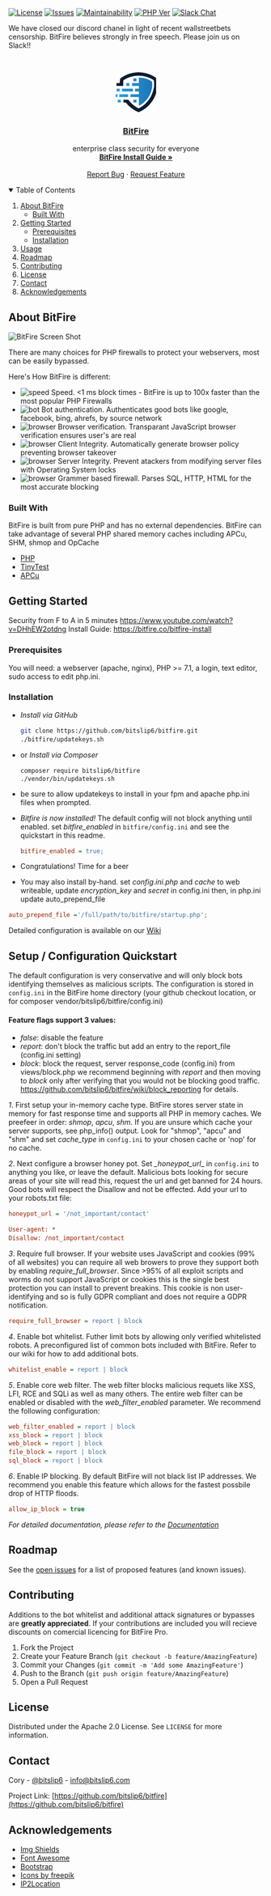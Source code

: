 
<!-- SHIELDS 
[![Discord Chat](https://img.shields.io/discord/793172132191928341)](https://discord.gg/VZ3C3bFK) 
-->
[![License](https://img.shields.io/badge/license-AGPL%203.0-blue)](https://www.gnu.org/licenses/agpl-3.0.en.html)
[![Issues](https://img.shields.io/github/issues/bitslip6/bitfire)](https://github.com/bitslip6/bitfire) 
[![Maintainability](https://api.codeclimate.com/v1/badges/0a9a35bf6e0378820811/maintainability)](https://codeclimate.com/github/bitslip6/bitfire/maintainability)
[![PHP Ver](https://img.shields.io/badge/php->=7.1-blue)](https://php)
[![Slack Chat](https://img.shields.io/badge/slack-3%20online-blue)](https://join.slack.com/t/bitslip6/shared_invite/zt-l7gxmgc3-9T0QFNP6GN4IFPOVtZGJrQ)
 
We have closed our discord chanel in light of recent wallstreetbets censorship.  BitFire believes strongly in free speech. Please join us on Slack!!

<!-- PROJECT LOGO -->
<br />
<p align="center">
  <a href="https://bitfire.co/">
    <img src="views/bitslip.png" alt="Logo" width="80" height="80">
  <h3 align="center">BitFire</h3> </a>


  <p align="center">
enterprise class security for everyone
    <br />
    <a href="https://bitfire.co/bitfire-install"><strong>BitFire Install Guide »</strong></a>
    <br />
    <br /><!--
    <a href="https://github.com/othneildrew/Best-README-Template">View Demo</a>
    ·
    -->
    <a href="https://github.com/bitslip6/bitfire/issues">Report Bug</a>
    ·
    <a href="https://github.com/bitslip6/bitfire/issues">Request Feature</a>
  </p>
</p>



<!-- TABLE OF CONTENTS -->
<details open="open">
  <summary>Table of Contents</summary>
  <ol>
    <li>
      <a href="#about-the-project">About BitFire</a>
      <ul>
        <li><a href="#built-with">Built With</a></li>
      </ul>
    </li>
    <li>
      <a href="#getting-started">Getting Started</a>
      <ul>
        <li><a href="#prerequisites">Prerequisites</a></li>
        <li><a href="#installation">Installation</a></li>
      </ul>
    </li>
    <li><a href="#usage">Usage</a></li>
    <li><a href="#roadmap">Roadmap</a></li>
    <li><a href="#contributing">Contributing</a></li>
    <li><a href="#license">License</a></li>
    <li><a href="#contact">Contact</a></li>
    <li><a href="#acknowledgements">Acknowledgements</a></li>
  </ol>
</details>



<!-- ABOUT THE PROJECT -->
## About BitFire

![BitFire Screen Shot](https://bitfire.co/assets/img/dash_1.webp)

There are many choices for PHP firewalls to protect your webservers, most can be easily bypassed.

Here's How BitFire is different:
* ![speed](https://fonts.gstatic.com/s/i/materialicons/speed/v6/24px.svg) Speed. <1 ms block times - BitFire is up to 100x faster than the most popular PHP Firewalls
* ![bot](https://fonts.gstatic.com/s/i/materialicons/dns/v6/24px.svg) Bot authentication. Authenticates good bots like google, facebook, bing, ahrefs, by source network
* ![browser](https://fonts.gstatic.com/s/i/materialicons/computer/v6/24px.svg) Browser verification. Transparant JavaScript browser verification ensures user's are real
* ![browser](https://fonts.gstatic.com/s/i/materialicons/policy/v6/24px.svg) Client Integrity. Automatically generate browser policy preventing browser takeover
* ![browser](https://fonts.gstatic.com/s/i/materialicons/lock/v6/24px.svg) Server Integrity. Prevent atackers from modifying server files with Operating System locks
* ![browser](https://fonts.gstatic.com/s/i/materialicons/text_rotation_none/v6/24px.svg) Grammer based firewall.  Parses SQL, HTTP, HTML for the most accurate blocking


### Built With

BitFire is built from pure PHP and has no external dependencies.  BitFire can take advantage of several PHP shared memory caches including APCu, SHM, shmop and OpCache
* [PHP](https://php.com)
* [TinyTest](https://github.com/bitslip6/tinytest)
* [APCu](https://pecl.php.net/package/APCU)



<!-- GETTING STARTED -->
## Getting Started

Security from F to A in 5 minutes https://www.youtube.com/watch?v=DHhEW2otdng
Install Guide: https://bitfire.co/bitfire-install

### Prerequisites

You will need: a webserver (apache, nginx), PHP >= 7.1, a login, text editor, sudo access to edit php.ini.


### Installation

- *Install via GitHub*
   ```sh
   git clone https://github.com/bitslip6/bitfire.git
   ./bitfire/updatekeys.sh
   ```
- or *Install via Composer*
   ```
   composer require bitslip6/bitfire
   ./vendor/bin/updatekeys.sh
   ```
- be sure to allow updatekeys to install in your fpm and apache php.ini files when prompted.

- *Bitfire is now installed!* The default config will not block anything until enabled.  set *_bitfire_enabled_* in `bitfire/config.ini` and see the quickstart in this readme.
   ```ini
   bitfire_enabled = true;
   ```
- Congratulations! Time for a beer

- You may also install by-hand. set *_config.ini.php_* and *_cache_* to web writeable, update *_encryption_key_* and *_secret_* in config.ini then, 
in php.ini update auto_prepend_file 
```ini 
auto_prepend_file ='/full/path/to/bitfire/startup.php';
```

Detailed configuration is available on our [Wiki](https://github.com/bitslip6/bitfire/wiki)


<!-- SETUP -->
## Setup / Configuration Quickstart

The default configuration is very conservative and will only block
bots identifying themselves as malicious scripts. The configuration is stored in `config.ini` in the BitFire
home directory (your github checkout location, or for composer vendor/bitslip6/bitfire/config.ini)

#### Feature flags support 3 values:
 - *false*: disable the feature
 - *report*: don't block the traffic but add an entry to the report_file (config.ini setting)
 - *block*: block the request, server response_code (config.ini) from views/block.php
 we recommend beginning with _report_ and then moving to *block* only after verifying that you would not be blocking good traffic.  https://github.com/bitslip6/bitfire/wiki/block_reporting for details.
 

*1*. First setup your in-memory cache type.  BitFire stores server state in memory for fast response 
time and supports all PHP in memory caches. We preefeer in order: *shmop*, *apcu*, *shm*.  If you
are unsure which cache your server supports, see php_info() output.  Look for "shmop", "apcu" and "shm"
and set *_cache_type_* in `config.ini` to your chosen cache or 'nop' for no cache.


*2*. Next configure a browser honey pot.  Set *_honeypot_url*_ in `config.ini` to anything you like, 
or leave the default.  Malicious bots looking for secure areas of your site will read this, request
the url and get banned for 24 hours.  Good bots will respect the Disallow and not be effected. Add 
your url to your robots.txt file:
```ini
honeypot_url = '/not_important/contact'
```

```ini
User-agent: *
Disallow: /not_important/contact
```


*3*. Require full browser.  If your website uses JavaScript and cookies (99% of all websites) you can
require all web browers to prove they support both by enabling *require_full_browser*.  Since >95% of
all exploit scripts and worms do not support JavaScript or cookies this is the single best protection
you can install to prevent breakins.  This cookie is non user-identifying and so is fully GDPR compliant
and does not require a GDPR notification.
```ini
require_full_browser = report | block
```


*4*. Enable bot whitelist.  Futher limit bots by allowing only verified whitelisted robots.  A preconfigured
list of common bots included with BitFire.  Refer to our wiki for how to add additional bots.
```ini
whitelist_enable = report | block
```

*5*. Enable core web filter.  The web filter blocks malicious requets like XSS, LFI, RCE and SQLi as well as many others.
The entire web filter can be enabled or disabled with the *web_filter_enabled* parameter.  We recommend
the following configuration:
```ini
web_filter_enabled = report | block
xss_block = report | block
web_block = report | block
file_block = report | block
sql_block = report | block
```

*6*. Enable IP blocking.  By default BitFire will not black list IP addresses.  We recommend you enable this feature which allows for the fastest possbile drop of HTTP floods.
```ini
allow_ip_block = true
```



_For detailed documentation, please refer to the [Documentation](https://github.com/bitslip6/bitfire/wiki)_



<!-- ROADMAP -->
## Roadmap

See the [open issues](https://github.com/bitslip6/bitfire/issues) for a list of proposed features (and known issues).



<!-- CONTRIBUTING -->
## Contributing

Additions to the bot whitelist and additional attack signatures or bypasses are **greatly appreciated**.  If your contributions are included you will recieve discounts on comercial licencing for BitFire Pro.

1. Fork the Project
2. Create your Feature Branch (`git checkout -b feature/AmazingFeature`)
3. Commit your Changes (`git commit -m 'Add some AmazingFeature'`)
4. Push to the Branch (`git push origin feature/AmazingFeature`)
5. Open a Pull Request



<!-- LICENSE -->
## License

Distributed under the Apache 2.0 License. See `LICENSE` for more information.



<!-- CONTACT -->
## Contact

Cory - [@bitslip6](https://twitter.com/bitslip6) - info@bitslip6.com

Project Link: [https://github.com/bitslip6/bitfire](https://github.com/bitslip6/bitfire)



<!-- ACKNOWLEDGEMENTS -->
## Acknowledgements
* [Img Shields](https://shields.io)
* [Font Awesome](https://fontawesome.com)
* [Bootstrap](https://getbootstrap.com)
* [Icons by freepik](https://www.flaticon.com/authors/freepik)
* [IP2Location](http://lite.ip2location.com)
